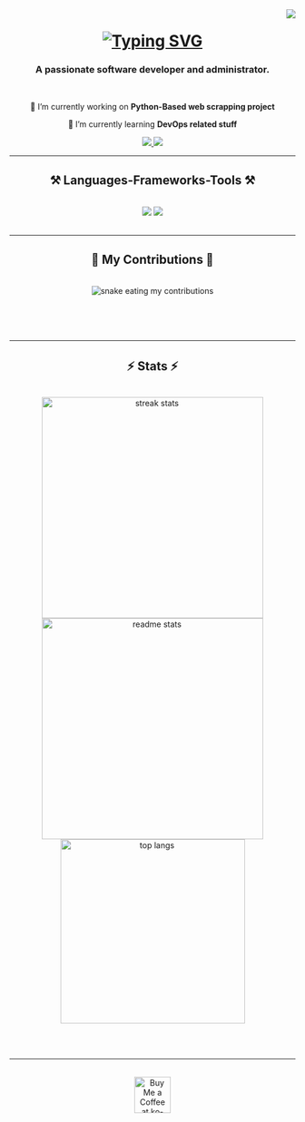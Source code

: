 <img align="right" src="https://visitor-badge.laobi.icu/badge?page_id=samvictordr.samvictordr" />

<h1 align="center">
    <a href="https://git.io/typing-svg"><img src="https://readme-typing-svg.herokuapp.com?font=Roboto&duration=3000&pause=1000&center=true&random=false&width=435&lines=%E3%81%93%E3%82%93%E3%81%AB%E3%81%A1%E3%81%AF!;%E3%82%B5%E3%83%A0%E3%83%BB%E3%83%93%E3%82%AF%E3%82%BF%E3%83%BC%E3%81%A7%E3%81%99%E3%80%82;Hi+There!;I'm+Sam+Victor." alt="Typing SVG" /></a>
</h1>

<h3 align="center">A passionate software developer and administrator.</h3>

<br/>

<div align="center">
 
 🔭 I’m currently working on **Python-Based web scrapping project**
 
 🌱 I’m currently learning **DevOps related stuff**

 </div>
 
<div align="center"> 
  <a href="mailto:samvictordr@outlook.com">
    <img src="https://img.shields.io/badge/Microsoft_Outlook-0078D4?style=for-the-badge&logo=microsoft-outlook&logoColor=white)" />
  </a>
  <a href="https://samvictordr.github.io" target="_blank">
     <img src="https://img.shields.io/badge/Portfolio-%23000000.svg?style=for-the-badge&logo=firefox&logoColor=#FF7139" target="_blank" /> <!-- sqlite, safari, google-chrome are other good icon options -->
  </a>
</div>

 <hr/>
 
<h2 align="center">⚒️ Languages-Frameworks-Tools ⚒️</h2>
<br/>
<div align="center">
    <img src="https://skillicons.dev/icons?i=html,css,vscode,github,git" />
    <img src="https://skillicons.dev/icons?i=azure,bash,linux,python,c,mysql,kafka,gitlab" /><br>
</div>

<br/>
<hr/>

<div align="center">
  <h2>🐍 My Contributions 🐍</h2>
  <br>
  <img alt="snake eating my contributions" src="https://raw.githubusercontent.com/samvictordr/samvictordr/output/github-contribution-grid-snake.svg" />
  
  <br/><br/><br/>
</div>

<hr/>

<h2 align="center">⚡ Stats ⚡</h2>
<br>
<div align=center>
  <img width=390 src="https://github-readme-streak-stats-salesp07.vercel.app/?user=samvictordr&count_private=true&theme=react&border_radius=10" alt="streak stats"/>
  <img width=390 src="https://github-readme-stats-salesp07.vercel.app/api?username=samvictordr&count_private=true&show_icons=true&theme=react&rank_icon=github&border_radius=10" alt="readme stats" />
  <br/>
  <img width=325 align="center" src="https://github-readme-stats-salesp07.vercel.app/api/top-langs/?username=samvictordr&hide=HTML&langs_count=8&layout=compact&theme=react&border_radius=10&size_weight=0.5&count_weight=0.5&exclude_repo=github-readme-stats" alt="top langs" />
</div>

<br/><br/>

<hr/>

<br/>

<div align="center">
<a href='https://ko-fi.com/samvictordr' target='_blank'><img height='64' style='border:0px;height:64px;' src='https://storage.ko-fi.com/cdn/kofi1.png?v=3' border='0' alt='Buy Me a Coffee at ko-fi.com' /></a>
</div>

<br/>
